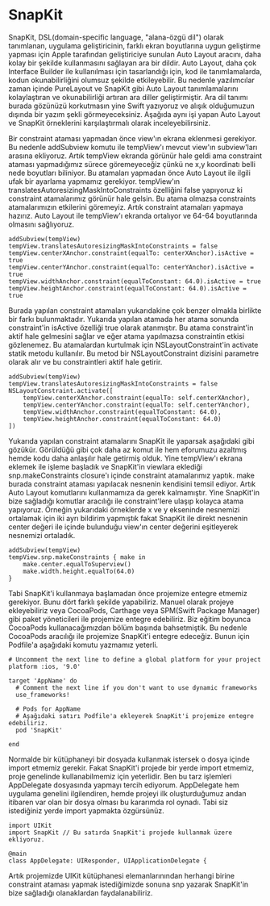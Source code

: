 # SnapKit

SnapKit, DSL(domain-specific language, "alana-özgü dil") olarak tanımlanan, uygulama geliştiricinin, farklı ekran boyutlarına uygun geliştirme yapması için Apple tarafından geliştiriciye sunulan Auto Layout aracını, daha kolay bir şekilde kullanmasını sağlayan ara bir dildir. Auto Layout, daha çok Interface Builder ile kullanılması için tasarlandığı için, kod ile tanımlamalarda, kodun okunabilirliğini olumsuz şekilde etkileyebilir. Bu nedenle yazılımcılar zaman içinde PureLayout ve SnapKit gibi Auto Layout tanımlamalarını kolaylaştıran ve okunabilirliği artıran ara diller geliştirmiştir. Ara dil tanımı burada gözünüzü korkutmasın yine Swift yazıyoruz ve alışık olduğumuzun dışında bir yazım şekli görmeyeceksiniz. Aşağıda aynı işi yapan Auto Layout ve SnapKit örneklerini karşılaştırmalı olarak inceleyebilirsiniz.

Bir constraint ataması yapmadan önce view'ın ekrana eklenmesi gerekiyor. Bu nedenle addSubview komutu ile tempView'ı mevcut view'ın subview'ları arasına ekliyoruz. Artık tempView ekranda görünür  hale geldi ama constraint ataması yapmadığımız sürece göremeyeceğiz çünkü ne x,y koordinatı belli nede boyutları biliniyor. Bu atamaları yapmadan önce Auto Layout ile ilgili ufak bir ayarlama yapmamız gerekiyor. tempView'ın translatesAutoresizingMaskIntoConstraints özelliğini false yapıyoruz ki constraint atamalarımız görünür hale gelsin. Bu atama olmazsa constraints atamalarımızın etkilerini göremeyiz. Artık constraint atamaları yapmaya hazırız. Auto Layout ile tempView'ı ekranda ortalıyor ve 64-64 boyutlarında olmasını sağlıyoruz.
```
addSubview(tempView)
tempView.translatesAutoresizingMaskIntoConstraints = false
tempView.centerXAnchor.constraint(equalTo: centerXAnchor).isActive = true
tempView.centerYAnchor.constraint(equalTo: centerYAnchor).isActive = true
tempView.widthAnchor.constraint(equalToConstant: 64.0).isActive = true
tempView.heightAnchor.constraint(equalToConstant: 64.0).isActive = true
```

Burada yapılan constraint atamaları yukarıdakine çok benzer olmakla birlikte bir farkı bulunmaktadır. Yukarıda yapılan atamada her atama sonunda constraint'in isActive özelliği true olarak atanmıştır. Bu atama constraint'in aktif hale gelmesini sağlar ve eğer atama yapılmazsa constraintin etkisi gözlenemez. Bu atamalardan kurtulmak için NSLayoutConstraint'in activate statik metodu kullanılır. Bu metod bir NSLayoutConstraint dizisini parametre olarak alır ve bu constraintleri aktif hale getirir.
```
addSubview(tempView)
tempView.translatesAutoresizingMaskIntoConstraints = false
NSLayoutConstraint.activate([
    tempView.centerXAnchor.constraint(equalTo: self.centerXAnchor),
    tempView.centerYAnchor.constraint(equalTo: self.centerYAnchor),
    tempView.widthAnchor.constraint(equalToConstant: 64.0),
    tempView.heightAnchor.constraint(equalToConstant: 64.0)
])
```

Yukarıda yapılan constraint atamalarını SnapKit ile yaparsak aşağıdaki gibi gözükür. Görüldüğü gibi çok daha az komut  ile hem eforumuzu azaltmış hemde kodu daha anlaşılır hale getirmiş olduk. Yine tempView'ı ekrana eklemek ile işleme başladık ve SnapKit'in viewlara eklediği snp.makeConstraints closure'ı içinde constraint atamalarımız yaptık. make burada constraint ataması yapılacak nesnenin kendisini temsil ediyor. Artık Auto Layout komutlarını kullanmamıza da gerek kalmamıştır. Yine SnapKit'in bize sağladığı komutlar aracılığı ile constraint'lere ulaşıp kolayca atama yapıyoruz. Örneğin yukarıdaki örneklerde x ve y ekseninde nesnemizi ortalamak için iki ayrı bildirim yapmıştık fakat SnapKit ile direkt nesnenin center değeri ile içinde bulunduğu view'ın center değerini eşitleyerek nesnemizi ortaladık.
```
addSubview(tempView)
tempView.snp.makeConstraints { make in
    make.center.equalToSuperview()
    make.width.height.equalTo(64.0)
}
```

Tabi SnapKit'i kullanmaya başlamadan önce projemize entegre etmemiz gerekiyor. Bunu dört farklı şekilde yapabiliriz. Manuel olarak projeye ekleyebiliriz veya CocoaPods, Carthage veya SPM(Swift Package Manager) gibi paket yöneticileri ile projemize entegre edebiliriz. Biz eğitim boyunca CocoaPods kullanacağımızdan bölüm başında bahsetmiştik. Bu nedenle CocoaPods aracılığı ile projemize SnapKit'i entegre edeceğiz. Bunun için Podfile'a aşağıdaki komutu yazmamız yeterli.

```
# Uncomment the next line to define a global platform for your project
platform :ios, '9.0'

target 'AppName' do
  # Comment the next line if you don't want to use dynamic frameworks
  use_frameworks!

  # Pods for AppName
  # Aşağıdaki satırı Podfile'a ekleyerek SnapKit'i projemize entegre edebiliriz.
  pod 'SnapKit'

end
```

Normalde bir kütüphaneyi bir dosyada kullanmak istersek o dosya içinde import etmemiz gerekir. Fakat SnapKit'i projede bir yerde import etmemiz, proje genelinde kullanabilmemiz için yeterlidir. Ben bu tarz işlemleri AppDelegate dosyasında yapmayı tercih ediyorum. AppDelegate hem uygulama genelini ilgilendiren, hemde projeyi ilk oluşturduğumuz andan itibaren var olan bir dosya olması bu kararımda rol oynadı. Tabi siz istediğiniz yerde import yapmakta özgürsünüz.

```
import UIKit
import SnapKit // Bu satırda SnapKit'i projede kullanmak üzere ekliyoruz.

@main
class AppDelegate: UIResponder, UIApplicationDelegate {
```

Artık projemizde UIKit kütüphanesi elemanlarınından herhangi birine constraint ataması yapmak istediğimizde sonuna snp yazarak SnapKit'in bize sağladığı olanaklardan faydalanabiliriz. 
